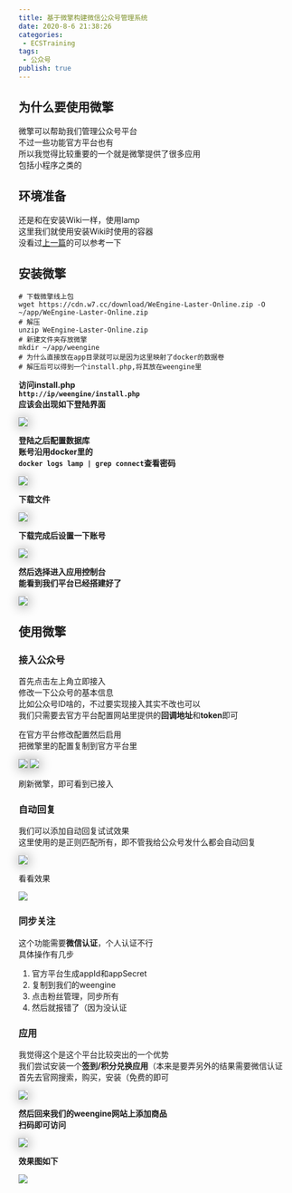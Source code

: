 ```yaml
---    
title: 基于微擎构建微信公众号管理系统
date: 2020-8-6 21:38:26    
categories:    
 - ECSTraining    
tags:    
 - 公众号    
publish: true    
---    
```

    
## 为什么要使用微擎
微擎可以帮助我们管理公众号平台  
不过一些功能官方平台也有  
所以我觉得比较重要的一个就是微擎提供了很多应用  
包括小程序之类的  

## 环境准备
还是和在安装Wiki一样，使用lamp  
这里我们就使用安装Wiki时使用的容器  
没看过[上一篇](http://blog.ikarosx.cn/docs/views/Web/2020/08/%E6%90%AD%E5%BB%BAwiki%E7%9F%A5%E8%AF%86%E5%BA%93.html#%E7%8E%AF%E5%A2%83%E5%87%86%E5%A4%87)的可以参考一下

## 安装微擎

```shell
# 下载微擎线上包
wget https://cdn.w7.cc/download/WeEngine-Laster-Online.zip -O ~/app/WeEngine-Laster-Online.zip
# 解压
unzip WeEngine-Laster-Online.zip
# 新建文件夹存放微擎
mkdir ~/app/weengine
# 为什么直接放在app目录就可以是因为这里映射了docker的数据卷
# 解压后可以得到一个install.php,将其放在weengine里
```

**访问install.php  
`http://ip/weengine/install.php`  
应该会出现如下登陆界面**

<img src="https://ikaros-picture.oss-cn-shenzhen.aliyuncs.com/typora/Ikaros/20200806165824.png" style="box-shadow: 1px 1px 20px #888888;">

**登陆之后配置数据库  
账号沿用docker里的  
`docker logs lamp | grep connect`查看密码**

<img src="https://ikaros-picture.oss-cn-shenzhen.aliyuncs.com/typora/Ikaros/20200806170106.png" style="box-shadow: 1px 1px 20px #888888;">

**下载文件**  

<img src="https://ikaros-picture.oss-cn-shenzhen.aliyuncs.com/typora/Ikaros/20200806170212.png" style="box-shadow: 1px 1px 20px #888888;">


**下载完成后设置一下账号**

<img src="https://ikaros-picture.oss-cn-shenzhen.aliyuncs.com/typora/Ikaros/20200806172530.png" style="box-shadow: 1px 1px 20px #888888;">


**然后选择进入应用控制台  
能看到我们平台已经搭建好了**

<img src="https://ikaros-picture.oss-cn-shenzhen.aliyuncs.com/typora/Ikaros/20200806172726.png" style="box-shadow: 1px 1px 20px #888888;">

## 使用微擎
### 接入公众号
首先点击左上角立即接入  
修改一下公众号的基本信息  
比如公众号ID啥的，不过要实现接入其实不改也可以  
我们只需要去官方平台配置网站里提供的**回调地址**和**token**即可

在官方平台修改配置然后启用  
把微擎里的配置复制到官方平台里  

<img src="https://ikaros-picture.oss-cn-shenzhen.aliyuncs.com/typora/Ikaros/20200806174258.png" style="box-shadow: 1px 1px 20px #888888;">
<img src="https://ikaros-picture.oss-cn-shenzhen.aliyuncs.com/typora/Ikaros/20200806174211.png" style="box-shadow: 1px 1px 20px #888888;">

刷新微擎，即可看到已接入  

### 自动回复

我们可以添加自动回复试试效果  
这里使用的是正则匹配所有，即不管我给公众号发什么都会自动回复  

<img src="https://ikaros-picture.oss-cn-shenzhen.aliyuncs.com/typora/Ikaros/20200806174737.png" style="box-shadow: 1px 1px 20px #888888;">

看看效果  

<img src="https://ikaros-picture.oss-cn-shenzhen.aliyuncs.com/typora/Ikaros/30c0a2f2c0036bda51f01ea486ce791.jpg">

### 同步关注

这个功能需要**微信认证**，个人认证不行  
具体操作有几步  
1. 官方平台生成appId和appSecret  
2. 复制到我们的weengine  
3. 点击粉丝管理，同步所有  
4. 然后就报错了（因为没认证  

### 应用
我觉得这个是这个平台比较突出的一个优势  
我们尝试安装一个**签到/积分兑换应用**（本来是要弄另外的结果需要微信认证  
首先去官网搜索，购买，安装（免费的即可  

<img src="https://ikaros-picture.oss-cn-shenzhen.aliyuncs.com/typora/Ikaros/20200806182138.png" style="box-shadow: 1px 1px 20px #888888;">


**然后回来我们的weengine网站上添加商品**  
**扫码即可访问**

<img src="https://ikaros-picture.oss-cn-shenzhen.aliyuncs.com/typora/Ikaros/20200806182158.png" style="box-shadow: 1px 1px 20px #888888;">

**效果图如下**  

<img src="https://ikaros-picture.oss-cn-shenzhen.aliyuncs.com/typora/Ikaros/1a11ec9aadb55a9eacb9807c126a649.jpg">

